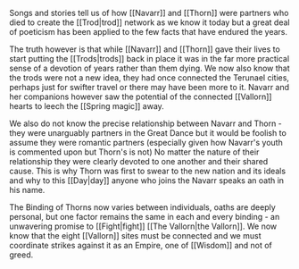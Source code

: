 Songs and stories tell us of how [[Navarr]] and [[Thorn]] were partners who died to create the [[Trod|trod]] network as we know it today but a great deal of poeticism has been applied to the few facts that have endured the years.

The truth however is that while [[Navarr]] and [[Thorn]] gave their lives to start putting the [[Trods|trods]] back in place it was in the far more practical sense of a devotion of years rather than them dying. We now also know that the trods were not a new idea, they had once connected the Terunael cities, perhaps just for swifter travel or there may have been more to it. Navarr and her companions however saw the potential of the connected [[Vallorn]] hearts to leech the [[Spring magic]] away.

We also do not know the precise relationship between Navarr and Thorn - they were unarguably partners in the Great Dance but it would be foolish to assume they were romantic partners (especially given how Navarr's youth is commented upon but Thorn's is not) No matter the nature of their relationship they were clearly devoted to one another and their shared cause. This is why Thorn was first to swear to the new nation and its ideals and why to this [[Day|day]] anyone who joins the Navarr speaks an oath in his name.

The Binding of Thorns now varies between individuals, oaths are deeply personal, but one factor remains the same in each and every binding - an unwavering promise to [[Fight|fight]] [[The Vallorn|the Vallorn]]. We now know that the eight [[Vallorn]] sites must be connected and we must coordinate strikes against it as an Empire, one of [[Wisdom]] and not of greed.